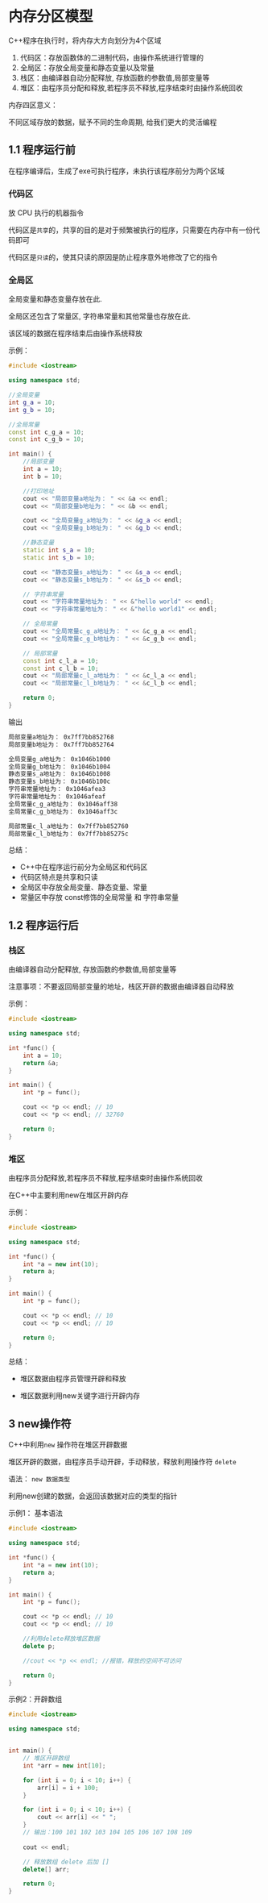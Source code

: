 # 内存分区模型

C++程序在执行时，将内存大方向划分为4个区域

1. 代码区：存放函数体的二进制代码，由操作系统进行管理的
2. 全局区：存放全局变量和静态变量以及常量
3. 栈区：由编译器自动分配释放, 存放函数的参数值,局部变量等
4. 堆区：由程序员分配和释放,若程序员不释放,程序结束时由操作系统回收

内存四区意义：

不同区域存放的数据，赋予不同的生命周期, 给我们更大的灵活编程

## 1.1 程序运行前

在程序编译后，生成了exe可执行程序，未执行该程序前分为两个区域

### 代码区

放 CPU 执行的机器指令

代码区是`共享`的，共享的目的是对于频繁被执行的程序，只需要在内存中有一份代码即可

代码区是`只读`的，使其只读的原因是防止程序意外地修改了它的指令

### 全局区

全局变量和静态变量存放在此.

全局区还包含了常量区, 字符串常量和其他常量也存放在此.

该区域的数据在程序结束后由操作系统释放

示例：

```cpp
#include <iostream>

using namespace std;

//全局变量
int g_a = 10;
int g_b = 10;

//全局常量
const int c_g_a = 10;
const int c_g_b = 10;

int main() {
    //局部变量
    int a = 10;
    int b = 10;

    //打印地址
    cout << "局部变量a地址为： " << &a << endl;
    cout << "局部变量b地址为： " << &b << endl;

    cout << "全局变量g_a地址为： " << &g_a << endl;
    cout << "全局变量g_b地址为： " << &g_b << endl;

    //静态变量
    static int s_a = 10;
    static int s_b = 10;

    cout << "静态变量s_a地址为： " << &s_a << endl;
    cout << "静态变量s_b地址为： " << &s_b << endl;

    // 字符串常量
    cout << "字符串常量地址为： " << &"hello world" << endl;
    cout << "字符串常量地址为： " << &"hello world1" << endl;

    // 全局常量
    cout << "全局常量c_g_a地址为： " << &c_g_a << endl;
    cout << "全局常量c_g_b地址为： " << &c_g_b << endl;

    // 局部常量
    const int c_l_a = 10;
    const int c_l_b = 10;
    cout << "局部常量c_l_a地址为： " << &c_l_a << endl;
    cout << "局部常量c_l_b地址为： " << &c_l_b << endl;

    return 0;
}

```

输出

```bash
局部变量a地址为： 0x7ff7bb852768
局部变量b地址为： 0x7ff7bb852764

全局变量g_a地址为： 0x1046b1000
全局变量g_b地址为： 0x1046b1004
静态变量s_a地址为： 0x1046b1008
静态变量s_b地址为： 0x1046b100c
字符串常量地址为： 0x1046afea3
字符串常量地址为： 0x1046afeaf
全局常量c_g_a地址为： 0x1046aff38
全局常量c_g_b地址为： 0x1046aff3c

局部常量c_l_a地址为： 0x7ff7bb852760
局部常量c_l_b地址为： 0x7ff7bb85275c
```

总结：

- C++中在程序运行前分为全局区和代码区
- 代码区特点是共享和只读
- 全局区中存放全局变量、静态变量、常量
- 常量区中存放 const修饰的全局常量 和 字符串常量

## 1.2 程序运行后

### 栈区

由编译器自动分配释放, 存放函数的参数值,局部变量等

注意事项：不要返回局部变量的地址，栈区开辟的数据由编译器自动释放

示例：

```cpp
#include <iostream>

using namespace std;

int *func() {
    int a = 10;
    return &a;
}

int main() {
    int *p = func();

    cout << *p << endl; // 10
    cout << *p << endl; // 32760

    return 0;
}

```

### 堆区

由程序员分配释放,若程序员不释放,程序结束时由操作系统回收

在C++中主要利用new在堆区开辟内存

示例：

```cpp
#include <iostream>

using namespace std;

int *func() {
    int *a = new int(10);
    return a;
}

int main() {
    int *p = func();

    cout << *p << endl; // 10
    cout << *p << endl; // 10

    return 0;
}

```

总结：

- 堆区数据由程序员管理开辟和释放

- 堆区数据利用new关键字进行开辟内存



## 3 new操作符

C++中利用`new` 操作符在堆区开辟数据

堆区开辟的数据，由程序员手动开辟，手动释放，释放利用操作符 `delete`

语法： `new 数据类型`

利用new创建的数据，会返回该数据对应的类型的指针

示例1： 基本语法

```cpp
#include <iostream>

using namespace std;

int *func() {
    int *a = new int(10);
    return a;
}

int main() {
    int *p = func();

    cout << *p << endl; // 10
    cout << *p << endl; // 10

    //利用delete释放堆区数据
    delete p;

    //cout << *p << endl; //报错，释放的空间不可访问

    return 0;
}

```

示例2：开辟数组

```cpp
#include <iostream>

using namespace std;


int main() {
	// 堆区开辟数组
    int *arr = new int[10];

    for (int i = 0; i < 10; i++) {
        arr[i] = i + 100;
    }

    for (int i = 0; i < 10; i++) {
        cout << arr[i] << " ";
    }
    // 输出：100 101 102 103 104 105 106 107 108 109
    
    cout << endl;

    // 释放数组 delete 后加 []
    delete[] arr;

    return 0;
}

```